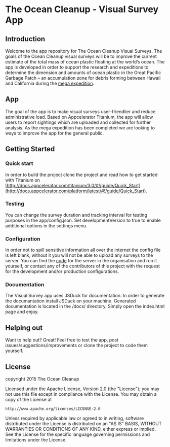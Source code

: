 # The Ocean Cleanup - Visual Survey App

## Introduction

Welcome to the app repository for The Ocean Cleanup Visual Surveys. The goals of the Ocean Cleanup visual surveys will be to improve the current estimate of the total mass of ocean plastic floating at the world’s ocean. The app is developed in order to support the research and expeditions to determine the dimension and amounts of ocean plastic in the Great Pacific Garbage Patch – an accumulation zone for debris forming between Hawaii and California during the [mega expedition](http://www.theoceancleanup.com/technology/mega-expedition/).

## App

The goal of the app is to make visual surveys user-friendlier and reduce administrative load. Based on Appcelerator Titanium, the app will allow users to report sightings which are uploaded and collected for further analysis. As the mega expedition has been completed we are looking to ways to improve the app for the general public.

## Getting Started

### Quick start

In order to build the project clone the project and read how to get started with Titanium on [http://docs.appcelerator.com/titanium/3.0/#!/guide/Quick_Start](http://docs.appcelerator.com/platform/latest/#!/guide/Quick_Start).

### Testing

You can change the survey duration and tracking interval for testing purposes in the app/config.json. Set developmentVersion to true to enable additional options in the settings menu.

### Configuration

In order not to spill sensitive information all over the internet the config file is left blank, without it you will not be able to upload any surveys to the server. You can find the [code](https://github.com/TheOceanCleanup/server) for the server in the organisation and run it yourself, or contact any of the contributors of this project with the request for the development and/or production configurations.

### Documentation

The Visual Survey app uses JSDuck for documentation. In order to generate the documantation install JSDuck on your machine. Generated documentation is located in the /docs/ directory. Simply open the index.html page and enjoy.

## Helping out

Want to help out? Great! Feel free to test the app, post issues/suggestions/improvements or clone the project to code them yourself.

## License

copyright 2015 The Ocean Cleanup

Licensed under the Apache License, Version 2.0 (the "License");
you may not use this file except in compliance with the License.
You may obtain a copy of the License at

    http://www.apache.org/licenses/LICENSE-2.0

Unless required by applicable law or agreed to in writing, software
distributed under the License is distributed on an "AS IS" BASIS,
WITHOUT WARRANTIES OR CONDITIONS OF ANY KIND, either express or implied.
See the License for the specific language governing permissions and
limitations under the License.
